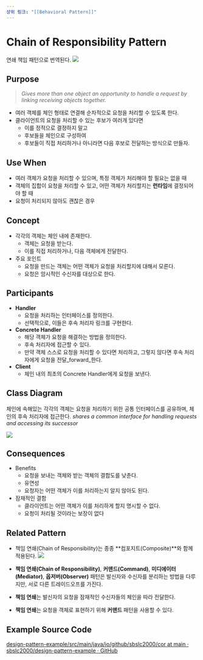 ```yaml
---
상위 링크: "[[Behavioral Pattern]]"
---
```

# Chain of Responsibility Pattern
연쇄 책임 패턴으로 번역된다.
![](https://i.imgur.com/KQhW48V.png)

## Purpose
> _Gives more than one object an opportunity to handle a request by linking receiving objects together._

- 여러 객체를 체인 형태로 연결해 순차적으로 요청을 처리할 수 있도록 한다.
- 클라이언트의 요청을 처리할 수 있는 후보가 여러개 있다면
    - 이를 정적으로 결정하지 말고
    - 후보들을 체인으로 구성하여
    - 후보들이 직접 처리하거나 아니라면 다음 후보로 전달하는 방식으로 만들자.

## Use When
- 여러 객체가 요청을 처리할 수 있으며, 특정 객체가 처리해야 할 필요는 없을 때
- 객체의 집합이 요청을 처리할 수 있고, 어떤 객체가 처리할지는 **런타임**에 결정되어야 할 때
- 요청이 처리되지 않아도 괜찮은 경우

## Concept
- 각각의 객체는 체인 내에 존재한다.
    - 객체는 요청을 받는다.
    - 이를 직접 처리하거나, 다음 객체에게 전달한다.
- 주요 포인트
    - 요청을 만드는 객체는 어떤 객체가 요청을 처리할지에 대해서 모른다.
    - 요청은 암시적인 수신자를 대상으로 한다.

## Participants
- **Handler**
    - 요청을 처리하는 인터페이스를 정의한다.
    - 선택적으로, 이들은 후속 처리자 링크를 구현한다.
- **Concrete Handler**
    - 해당 객체가 요청을 해결하는 방법을 정의한다.
    - 후속 처리자에 접근할 수 있다.
    - 만약 객체 스스로 요청을 처리할 수 있다면 처리하고, 그렇지 않다면 후속 처리자에게 요청을 전달_forward_한다.
- **Client**
    - 체인 내의 최초의 Concrete Handler에게 요청을 보낸다.

## Class Diagram
체인에 속해있는 각각의 객체는 요청을 처리하기 위한 공통 인터페이스를 공유하며, 체인의 후속 처리자에 접근한다. _shares a common interface for handling requests and accessing its successor_

![](https://i.imgur.com/6jgLvV6.png)

## Consequences
- Benefits
    - 요청을 보내는 객체와 받는 객체의 결합도를 낮춘다.
    - 유연성
    - 요청자는 어떤 객체가 이를 처리하는지 알지 않아도 된다.
- 잠재적인 결함
    - 클라이언트는 어떤 객체가 이를 처리하게 할지 명시할 수 없다.
    - 요청이 처리될 것이라는 보장이 없다

## Related Pattern
- 책임 연쇄(Chain of Responsibility)는 종종 **컴포지트(Composite)**와 함께 적용된다.
 ![](https://i.imgur.com/7390emk.png)

- **책임 연쇄(Chain of Responsibility)**, **커맨드(Command)**, **미디에이터(Mediator)**, **옵저버(Observer)** 패턴은 발신자와 수신자를 분리하는 방법을 다루지만, 서로 다른 트레이드오프를 가진다.
- **책임 연쇄**는 발신자의 요청을 잠재적인 수신자들의 체인을 따라 전달한다.
- **책임 연쇄**는 요청을 객체로 표현하기 위해 **커맨드** 패턴을 사용할 수 있다.
## Example Source Code
[design-pattern-example/src/main/java/io/github/sbslc2000/cor at main · sbslc2000/design-pattern-example · GitHub](https://github.com/sbslc2000/design-pattern-example/tree/main/src/main/java/io/github/sbslc2000/cor)